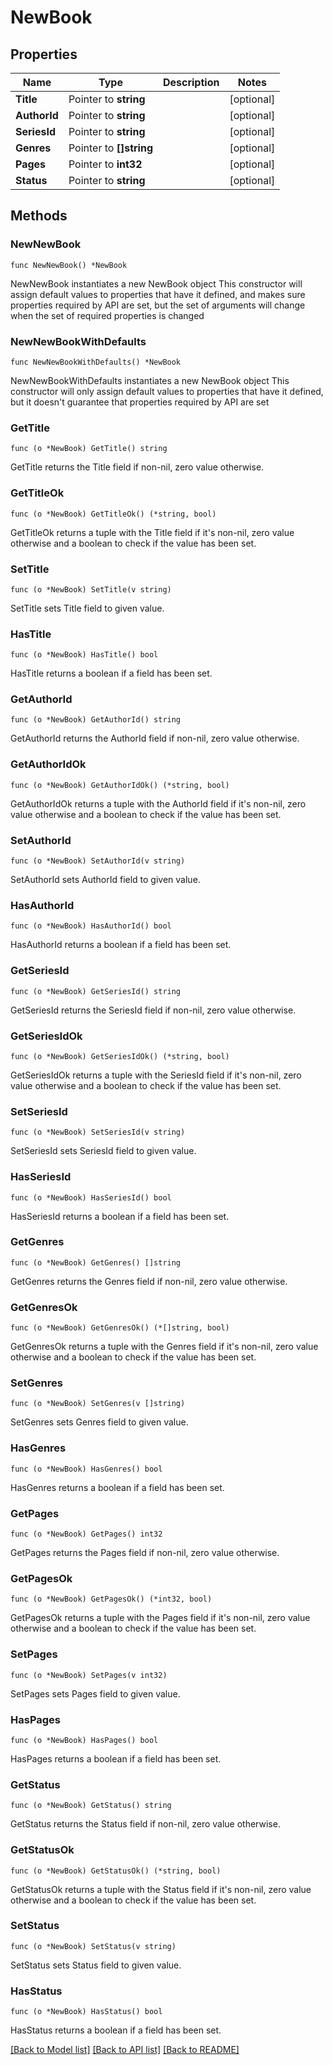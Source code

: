 # NewBook

## Properties

Name | Type | Description | Notes
------------ | ------------- | ------------- | -------------
**Title** | Pointer to **string** |  | [optional] 
**AuthorId** | Pointer to **string** |  | [optional] 
**SeriesId** | Pointer to **string** |  | [optional] 
**Genres** | Pointer to **[]string** |  | [optional] 
**Pages** | Pointer to **int32** |  | [optional] 
**Status** | Pointer to **string** |  | [optional] 

## Methods

### NewNewBook

`func NewNewBook() *NewBook`

NewNewBook instantiates a new NewBook object
This constructor will assign default values to properties that have it defined,
and makes sure properties required by API are set, but the set of arguments
will change when the set of required properties is changed

### NewNewBookWithDefaults

`func NewNewBookWithDefaults() *NewBook`

NewNewBookWithDefaults instantiates a new NewBook object
This constructor will only assign default values to properties that have it defined,
but it doesn't guarantee that properties required by API are set

### GetTitle

`func (o *NewBook) GetTitle() string`

GetTitle returns the Title field if non-nil, zero value otherwise.

### GetTitleOk

`func (o *NewBook) GetTitleOk() (*string, bool)`

GetTitleOk returns a tuple with the Title field if it's non-nil, zero value otherwise
and a boolean to check if the value has been set.

### SetTitle

`func (o *NewBook) SetTitle(v string)`

SetTitle sets Title field to given value.

### HasTitle

`func (o *NewBook) HasTitle() bool`

HasTitle returns a boolean if a field has been set.

### GetAuthorId

`func (o *NewBook) GetAuthorId() string`

GetAuthorId returns the AuthorId field if non-nil, zero value otherwise.

### GetAuthorIdOk

`func (o *NewBook) GetAuthorIdOk() (*string, bool)`

GetAuthorIdOk returns a tuple with the AuthorId field if it's non-nil, zero value otherwise
and a boolean to check if the value has been set.

### SetAuthorId

`func (o *NewBook) SetAuthorId(v string)`

SetAuthorId sets AuthorId field to given value.

### HasAuthorId

`func (o *NewBook) HasAuthorId() bool`

HasAuthorId returns a boolean if a field has been set.

### GetSeriesId

`func (o *NewBook) GetSeriesId() string`

GetSeriesId returns the SeriesId field if non-nil, zero value otherwise.

### GetSeriesIdOk

`func (o *NewBook) GetSeriesIdOk() (*string, bool)`

GetSeriesIdOk returns a tuple with the SeriesId field if it's non-nil, zero value otherwise
and a boolean to check if the value has been set.

### SetSeriesId

`func (o *NewBook) SetSeriesId(v string)`

SetSeriesId sets SeriesId field to given value.

### HasSeriesId

`func (o *NewBook) HasSeriesId() bool`

HasSeriesId returns a boolean if a field has been set.

### GetGenres

`func (o *NewBook) GetGenres() []string`

GetGenres returns the Genres field if non-nil, zero value otherwise.

### GetGenresOk

`func (o *NewBook) GetGenresOk() (*[]string, bool)`

GetGenresOk returns a tuple with the Genres field if it's non-nil, zero value otherwise
and a boolean to check if the value has been set.

### SetGenres

`func (o *NewBook) SetGenres(v []string)`

SetGenres sets Genres field to given value.

### HasGenres

`func (o *NewBook) HasGenres() bool`

HasGenres returns a boolean if a field has been set.

### GetPages

`func (o *NewBook) GetPages() int32`

GetPages returns the Pages field if non-nil, zero value otherwise.

### GetPagesOk

`func (o *NewBook) GetPagesOk() (*int32, bool)`

GetPagesOk returns a tuple with the Pages field if it's non-nil, zero value otherwise
and a boolean to check if the value has been set.

### SetPages

`func (o *NewBook) SetPages(v int32)`

SetPages sets Pages field to given value.

### HasPages

`func (o *NewBook) HasPages() bool`

HasPages returns a boolean if a field has been set.

### GetStatus

`func (o *NewBook) GetStatus() string`

GetStatus returns the Status field if non-nil, zero value otherwise.

### GetStatusOk

`func (o *NewBook) GetStatusOk() (*string, bool)`

GetStatusOk returns a tuple with the Status field if it's non-nil, zero value otherwise
and a boolean to check if the value has been set.

### SetStatus

`func (o *NewBook) SetStatus(v string)`

SetStatus sets Status field to given value.

### HasStatus

`func (o *NewBook) HasStatus() bool`

HasStatus returns a boolean if a field has been set.


[[Back to Model list]](../README.md#documentation-for-models) [[Back to API list]](../README.md#documentation-for-api-endpoints) [[Back to README]](../README.md)


